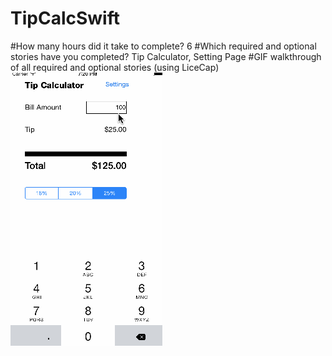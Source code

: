 # TipCalcSwift
#How many hours did it take to complete? 6
#Which required and optional stories have you completed? Tip Calculator, Setting Page
#GIF walkthrough of all required and optional stories (using LiceCap)
![alt tag](https://raw.githubusercontent.com/shrutigandhi/TipCalcSwift/master/TipCalculator.gif)
